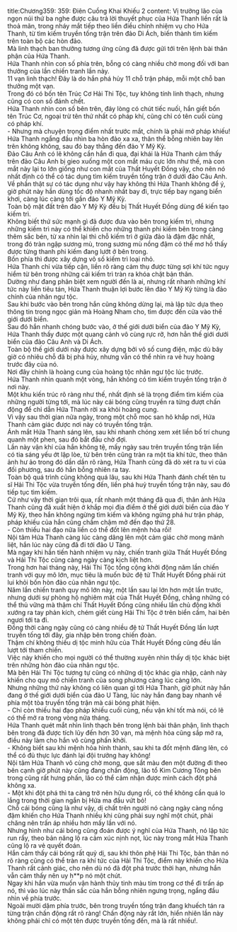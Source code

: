title:Chương359: 359: Điên Cuồng Khai Khiếu 2
content:
Vị trưởng lão của ngọn núi thứ ba nghe được câu trả lời thuyết phục của Hứa Thanh liền rất là thoả mãn, trong nháy mắt tiếp theo liền điều chỉnh nhiệm vụ cho Hứa Thanh, từ tìm kiếm truyền tống trận trên đảo Di Ách, biến thành tìm kiếm trên toàn bộ các hòn đảo.<br>Mà linh thạch ban thưởng tương ứng cũng đã được gửi tới trên lệnh bài thân phận của Hứa Thanh.<br>Hứa Thanh nhìn con số phía trên, bỗng có càng nhiều chờ mong đối với ban thưởng của lần chiến tranh lần này.<br>11 vạn linh thạch! Đây là do hắn phá hủy 11 chỗ trận pháp, mỗi một chỗ ban thưởng một vạn.<br>Trong đó có bốn tên Trúc Cơ Hải Thi Tộc, tuy không tính linh thạch, nhưng cũng có con số đánh chết.<br>Hứa Thanh nhìn con số bên trên, đáy lòng có chút tiếc nuối, hắn giết bốn tên Trúc Cơ, ngoại trừ tên thứ nhất có pháp khí, cũng chỉ có tên cuối cùng có pháp khí.<br>- Nhưng mà chuyện trọng điểm nhất trước mắt, chính là phải mở pháp khiếu!<br>Hứa Thanh ngẩng đầu nhìn ba hòn đảo xa xa, thân thể bỗng nhiên bay lên trên không không, sau đó bay thẳng đến đảo Y Mỹ Kỳ.<br>Đảo Câu Anh có lẽ không cần hắn đi qua, đại khái là Hứa Thanh cảm thấy trên đảo Câu Anh bị gieo xuống một con mắt máu cực lớn như thế, mà con mắt này lại to lớn giống như con mắt của Thất Huyết Đồng vậy, cho nên nó nhất định có thể có tác dụng tìm kiếm truyền tống trận ở dưới đảo Câu Anh.<br>Về phần thật sự có tác dụng như vậy hay không thì Hứa Thanh không để ý, giờ phút này hắn dùng tốc độ nhanh nhất bay đi, trực tiếp bay ngang biển khơi, càng lúc càng tới gần đảo Y Mỹ Kỳ.<br>Toàn bộ mặt đất trên đảo Y Mỹ Kỳ đều bị Thất Huyết Đồng dùng để kiến tạo kiếm trì.<br>Không biết thứ sức mạnh gì đã được đưa vào bên trong kiếm trì, nhưng những kiếm trì này có thể khiến cho những thanh phi kiếm bên trong càng thêm sắc bén, từ xa nhìn lại thì chỗ kiếm trì ở giữa đảo là đậm đặc nhất, trong đó tràn ngập sương mù, trong sương mù nồng đậm có thể mơ hồ thấy được từng thanh phi kiếm đang lướt ở bên trong.<br>Bốn phía thì được xây dựng vô số kiếm trì loại nhỏ.<br>Hứa Thanh chỉ vừa tiếp cận, liền rõ ràng cảm thụ được từng sợi khí tức nguy hiểm từ bên trong những cái kiếm trì tràn ra khóa chặt bản thân.<br>Dường như đang phân biệt xem người đến là ai, nhưng rất nhanh những khí tức này liền tiêu tán, Hứa Thanh thuận lợi bước lên đảo Y Mỹ Kỳ từng là đảo chính của nhân ngư tộc.<br>Sau khi bước vào bên trong hắn cũng không dừng lại, mà lập tức dựa theo thông tin trong ngọc giản mà Hoàng Nham cho, tìm được đến cửa vào thế giới dưới biển.<br>Sau đó hắn nhanh chóng bước vào, ở thế giới dưới biển của đảo Y Mỹ Kỳ, Hứa Thanh thấy được một quang cảnh vô cùng rực rỡ, hơn hẳn thế giới dưới biển của đảo Câu Anh và Di Ách.<br>Toàn bộ thế giới dưới này được xây dựng bởi vô số cung điện, mặc dù bây giờ có nhiêu chỗ đã bị phá hủy, nhưng vẫn có thể nhìn ra vẻ huy hoàng trước đây của nó.<br>Nơi đây chính là hoàng cung của hoàng tộc nhân ngư tộc lúc trước.<br>Hứa Thanh nhìn quanh một vòng, hắn không có tìm kiếm truyền tống trận ở nơi này.<br>Một khu kiến trúc rõ ràng như thế, nhất định sẽ là trọng điểm tìm kiếm của những người từng tới, mà lúc này cái bóng cũng truyền ra từng đượt chấn động để chỉ dẫn Hứa Thanh rời xa khỏi hoàng cung.<br>Vì vậy sau thời gian nửa ngày, trong một chỗ mọc san hô khắp nơi, Hứa Thanh cảm giác được nơi này có truyền tống trận.<br>Ánh mắt Hứa Thanh sáng lên, sau khi nhanh chóng xem xét liền bố trí chung quanh một phen, sau đó bắt đầu chờ đợi.<br>Lần này vận khí của hắn không tệ, mấy ngày sau trên truyền tống trận liền có tia sáng yếu ớt lập lòe, từ bên trên cũng tràn ra một tia khí tức, theo thân ảnh hư ảo trong đó dần dần rõ ràng, Hứa Thanh cũng đã dò xét ra tu vi của đối phương, sau đó hắn bỗng nhiên ra tay.<br>Toàn bộ quá trình cũng không quá lâu, sau khi Hứa Thanh đánh chết tên tu sĩ Hải Thi Tộc vừa truyền tống đến, liền phá huỷ truyền tống trận này, sau đó tiếp tục tìm kiếm.<br>Cứ như vậy thời gian trôi qua, rất nhanh một tháng đã qua đi, thân ảnh Hứa Thanh cũng đã xuất hiện ở khắp mọi địa điểm ở thế giới dưới biển của đảo Y Mỹ Kỳ, theo hắn không ngừng tìm kiếm và không ngừng phá hư trận pháp, pháp khiếu của hắn cũng chầm chậm mở đến đạo thứ 28.<br>- Còn thiếu hai đạo nữa liền có thể đốt lên mệnh hỏa rồi!<br>Nội tâm Hứa Thanh càng lúc càng dâng lên một cảm giác chờ mong mãnh liệt, hắn lúc này cũng đã đi tới đảo U Tàng.<br>Mà ngay khi hắn tiến hành nhiệm vụ này, chiến tranh giữa Thất Huyết Đồng và Hải Thi Tộc cũng càng ngày càng kịch liệt hơn.<br>Trong hơn hai tháng này, Hải Thi Tộc tổng cộng khởi động năm lần chiến tranh với quy mô lớn, mục tiêu là muốn bức đệ tử Thất Huyết Đồng phải rút lui khỏi bốn hòn đảo của nhân ngư tộc.<br>Năm lần chiến tranh quy mô lớn này, một lần sau lại lớn hơn một lần trước, nhưng dưới sự phòng hộ nghiêm mật của Thất Huyết Đồng, chẳng những có thể thủ vững mà thậm chí Thất Huyết Đồng cũng nhiều lần chủ động khởi xướng ra tay phản kích, chém giết cùng Hải Thi Tộc ở trên biển cấm, hai bên ngươi tới ta đi.<br>Đồng thời càng ngày cũng có càng nhiều đệ tử Thất Huyết Đồng lần lượt truyền tống tới đây, gia nhập bên trong chiến đoàn.<br>Thậm chí không thiếu dị tộc minh hữu của Thất Huyết Đồng cũng đều lần lượt tới tham chiến.<br>Việc này khiến cho mọi người có thể thường xuyên nhìn thấy dị tộc khác biệt trên những hòn đảo của nhân ngư tộc.<br>Mà bên Hải Thi Tộc tương tự cũng có những dị tộc khác gia nhập, cảnh này khiến cho quy mô chiến tranh của song phương càng lúc càng lớn.<br>Nhưng những thứ này không có liên quan gì tới Hứa Thanh, giờ phút này hắn đang ở thế giới dưới biển của đảo U Tàng, lúc này hắn đang bay nhanh về phía một tòa truyền tống trận mà cái bóng phát hiện.<br>- Chỉ còn thiếu hai đạo pháp khiếu cuối cùng, nếu vận khí tốt mà nói, có lẽ có thể mở ra trong vòng nửa tháng.<br>Hứa Thanh quét mắt nhìn linh thạch bên trong lệnh bài thân phận, linh thạch bên trong đã được tích lũy đến hơn 30 vạn, mà mệnh hỏa cũng sắp mở ra, điều này làm cho hắn vô cùng phấn khởi.<br>- Không biết sau khi mệnh hỏa hình thành, sau khi ta đốt mệnh đăng lên, có thể có đủ thực lực đánh lại đội trưởng hay không!<br>Nội tâm Hứa Thanh vô cùng chờ mong, que sắt màu đen một đường đi theo bên cạnh giờ phút này cũng đang chấn động, lão tổ Kim Cương Tông bên trong cũng rất hưng phấn, lão có thể cảm nhận được mình cách đột phá không xa.<br>- Một khi đột phá thì ta càng trở nên hữu dụng rồi, có thể không cần quá lo lắng trong thời gian ngắn bị Hứa ma đầu vứt bỏ!<br>Chỗ cái bóng cũng là như vậy, dị chất trên người nó càng ngày càng nồng đậm khiến cho Hứa Thanh nhiều khi cũng phải suy nghĩ một chút, phải chăng nên trấn áp nhiều hơn mấy lần với nó.<br>Nhưng hình như cái bóng cũng đoán được ý nghĩ của Hứa Thanh, nó lập tức run rẩy, theo bản năng lộ ra cảm xúc nịnh nọt, lúc này trong mắt Hứa Thanh cũng lộ ra vẻ quyết đoán.<br>Hắn cảm thấy cái bóng rất quỷ dị, sau khi thôn phệ Hải Thi Tộc, bản thân nó rõ ràng cũng có thể tràn ra khí tức của Hải Thi Tộc, điểm này khiến cho Hứa Thanh rất cảnh giác, cho nên dù nó đã đột phá trước thời hạn, nhưng hắn vẫn cảm thấy nên uy h**p nó một chút.<br>Ngay khi hắn vừa muốn vận hành thủy tinh màu tím trong cơ thể đi trấn áp nó, thì vào lúc này thần sắc của hắn bỗng nhiên ngưng trọng, ngẩng đầu nhìn về phía trước.<br>Ngoài mười dặm phía trước, bên trong truyền tống trận đang khuếch tán ra từng trận chấn động rất rõ ràng! Chấn động này rất lớn, hiển nhiên lần này không phải chỉ có một tên được truyền tống đến, mà là rất nhiều!.<br>